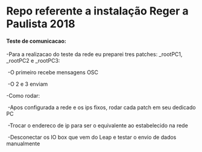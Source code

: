 # Repo referente a instalação Reger a Paulista 2018



#### Teste de comunicacao:

-Para a realizacao do teste da rede eu preparei tres patches: _rootPC1, _rootPC2 e _rootPC3:

​	-O primeiro recebe mensagens OSC

​	-O 2 e 3 enviam

-Como rodar:

​	-Apos configurada a rede e os ips fixos, rodar cada patch em seu dedicado PC 

​	-Trocar o endereco de ip para ser o equivalente ao estabelecido na rede

​	-Desconectar os IO box que vem do Leap e testar o envio de dados manualmente